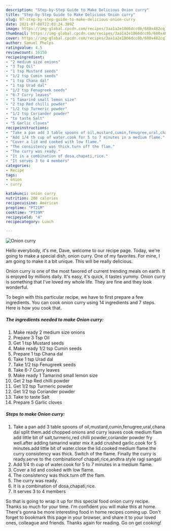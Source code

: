 ```yaml
---
description: "Step-by-Step Guide to Make Delicious Onion curry"
title: "Step-by-Step Guide to Make Delicious Onion curry"
slug: 97-step-by-step-guide-to-make-delicious-onion-curry
date: 2021-07-08T22:03:24.309Z
image: https://img-global.cpcdn.com/recipes/3aa1a2e1866dcc0b/680x482cq70/onion-curry-recipe-main-photo.jpg
thumbnail: https://img-global.cpcdn.com/recipes/3aa1a2e1866dcc0b/680x482cq70/onion-curry-recipe-main-photo.jpg
cover: https://img-global.cpcdn.com/recipes/3aa1a2e1866dcc0b/680x482cq70/onion-curry-recipe-main-photo.jpg
author: Samuel Phelps
ratingvalue: 4.5
reviewcount: 16150
recipeingredient:
- "2 medium size onions"
- "3 Tsp Oil"
- "1 tsp Mustard seeds"
- "1/2 tsp Cumin seeds"
- "1 tsp Chana dal"
- "1 tsp Urad dal"
- "1/2 tsp Fenugreek seeds"
- "6-7 Curry leaves"
- "1 Tamarind small lemon size"
- "2 tsp Red chilli powder"
- "1/2 tsp Turmeric powder"
- "1/2 tsp Coriander powder"
- "to taste Salt"
- "5 Garlic cloves"
recipeinstructions:
- "Take a pan add 3 table spoons of oil,mustard,cumin,fenugree,ural,chana dal split them.add chopped onions and curry leaves cook medium flam add little bit of salt,turmeric,red chilli powder,coriander powder fry well.after adding tamarind water mix it.add crushed garlic.cook for 5 minutes.add little bit of water.close the lid.cooked medium flame.the curry consistency was thick. Switch of the flame. Finally the curry is ready.serve to the combinationof chapati,rice,andhra style ragi sangati"
- "Add 1/4 th cup of water.cook for 5 to 7 minutes in a medium flame."
- "Cover a lid and cooked with low flame."
- "The consistency was thick.turn off the flam."
- "The curry was ready."
- "It is a combination of dosa,chapati,rice."
- "It serves 3 to 4 members"
categories:
- Recipe
tags:
- onion
- curry

katakunci: onion curry 
nutrition: 208 calories
recipecuisine: American
preptime: "PT21M"
cooktime: "PT39M"
recipeyield: "4"
recipecategory: Lunch

---
```



![Onion curry](https://img-global.cpcdn.com/recipes/3aa1a2e1866dcc0b/680x482cq70/onion-curry-recipe-main-photo.jpg)

Hello everybody, it's me, Dave, welcome to our recipe page. Today, we're going to make a special dish, onion curry. One of my favorites. For mine, I am going to make it a bit unique. This will be really delicious.



Onion curry is one of the most favored of current trending meals on earth. It is enjoyed by millions daily. It's easy, it's quick, it tastes yummy. Onion curry is something that I've loved my whole life. They are fine and they look wonderful.


To begin with this particular recipe, we have to first prepare a few ingredients. You can cook onion curry using 14 ingredients and 7 steps. Here is how you cook that.

<!--inarticleads1-->

##### The ingredients needed to make Onion curry:

1. Make ready 2 medium size onions
1. Prepare 3 Tsp Oil
1. Get 1 tsp Mustard seeds
1. Make ready 1/2 tsp Cumin seeds
1. Prepare 1 tsp Chana dal
1. Take 1 tsp Urad dal
1. Take 1/2 tsp Fenugreek seeds
1. Take 6-7 Curry leaves
1. Make ready 1 Tamarind small lemon size
1. Get 2 tsp Red chilli powder
1. Get 1/2 tsp Turmeric powder
1. Get 1/2 tsp Coriander powder
1. Take to taste Salt
1. Prepare 5 Garlic cloves




<!--inarticleads2-->

##### Steps to make Onion curry:

1. Take a pan add 3 table spoons of oil,mustard,cumin,fenugree,ural,chana dal split them.add chopped onions and curry leaves cook medium flam add little bit of salt,turmeric,red chilli powder,coriander powder fry well.after adding tamarind water mix it.add crushed garlic.cook for 5 minutes.add little bit of water.close the lid.cooked medium flame.the curry consistency was thick. Switch of the flame. Finally the curry is ready.serve to the combinationof chapati,rice,andhra style ragi sangati
1. Add 1/4 th cup of water.cook for 5 to 7 minutes in a medium flame.
1. Cover a lid and cooked with low flame.
1. The consistency was thick.turn off the flam.
1. The curry was ready.
1. It is a combination of dosa,chapati,rice.
1. It serves 3 to 4 members




So that is going to wrap it up for this special food onion curry recipe. Thanks so much for your time. I'm confident you will make this at home. There's gonna be more interesting food in home recipes coming up. Don't forget to bookmark this page in your browser, and share it to your loved ones, colleague and friends. Thanks again for reading. Go on get cooking!
